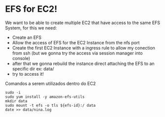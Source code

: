 # EFS for EC2!

We want to be able to create multiple EC2 that have access to the same EFS System, for this we need:
- Create an EFS
- Allow the access of EFS for the EC2 Instance from the nfs port
- Create the first EC2 Instance with a ingress rule to allow my conection from ssh (but we gonna try the access via session manager into console)
- after that we gonna rebuild the instance direct attaching the EFS to an specific dir ex: data/
- try to access it!


Comandos a serem utilizados dentro do EC2
```shell
sudo -i
sudo yum install -y amazon-efs-utils
mkdir data
sudo mount -t efs -o tls ${efs-id}:/ data
date >> data/nina.log 
```